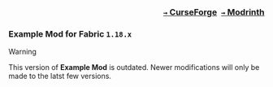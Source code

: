 ### <p align=right>[`→` CurseForge](https://www.curseforge.com/minecraft/mc-mods/modid)&ensp;[`→` Modrinth](https://modrinth.com/mod/fabric-api)</p>

### Example Mod for Fabric `1.18.x`

> [!WARNING]
> This version of **Example Mod** is outdated. Newer modifications will only be made to the latst few versions.
